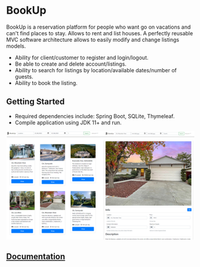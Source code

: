 # BookUp
BookUp is a reservation platform for people who want go on vacations and can't find places to stay. Allows to rent and list houses. 
A perfectly reusable MVC software architecture allows to easily modify and change listings models.

* Ability for client/customer to register and login/logout.
* Be able to create and delete account/listings.
* Ability to search for listings by location/available dates/number of guests.
* Ability to book the listing.
  
## Getting Started
* Required dependencies include: Spring Boot, SQLite, Thymeleaf.
* Compile application using JDK 11+ and run.

![BookUp](bookUp.png)

## [Documentation](https://skiffin-git.github.io/BookUp/)
